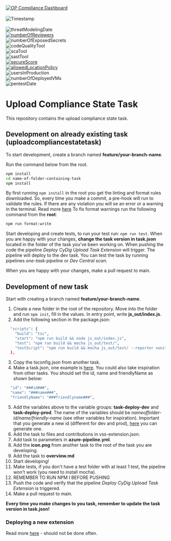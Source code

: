 [![OP Compliance Dashboard](https://img.shields.io/badge/OP%20Compliance%20Dashboard-click%20here-blue)](https://cydig.omegapoint.cloud/cydig)<br/><br/>
![Timestamp](https://img.shields.io/endpoint?url=https%3A%2F%2Ffunc-cydig-comp-state-prod.azurewebsites.net%2Fapi%2FReadToReadme%3Fcode%3DxaEvCDsaK01y2Z6SBivwOKndN4o915lpOTt1VkmULgsxgsjkml7u1DOhgULzmAPX%26teamName%3DCyDig%26teamProjectName%3DCyDig%26codeRepositoryName%3Dupload-compliance-state-task%26stateType%3Dtimestamp)<br/><br/>
![threatModelingDate](https://img.shields.io/endpoint?url=https%3A%2F%2Ffunc-cydig-comp-state-prod.azurewebsites.net%2Fapi%2FReadToReadme%3Fcode%3DxaEvCDsaK01y2Z6SBivwOKndN4o915lpOTt1VkmULgsxgsjkml7u1DOhgULzmAPX%26teamName%3DCyDig%26teamProjectName%3DCyDig%26codeRepositoryName%3Dupload-compliance-state-task%26stateType%3DthreatModelingDate)<br/>
[![numberOfReviewers](https://img.shields.io/endpoint?url=https%3A%2F%2Ffunc-cydig-comp-state-prod.azurewebsites.net%2Fapi%2FReadToReadme%3Fcode%3DxaEvCDsaK01y2Z6SBivwOKndN4o915lpOTt1VkmULgsxgsjkml7u1DOhgULzmAPX%26teamName%3DCyDig%26teamProjectName%3DCyDig%26codeRepositoryName%3Dupload-compliance-state-task%26stateType%3DnumberOfReviewers)](https://dev.azure.com/CyDig/CyDig/_settings/repositories?repo=04d838da-ac18-46bd-8fe7-5786997062d8&_a=policiesMid&refs=refs/heads/main)<br/>
![numberOfExposedSecrets](https://img.shields.io/endpoint?url=https%3A%2F%2Ffunc-cydig-comp-state-prod.azurewebsites.net%2Fapi%2FReadToReadme%3Fcode%3DxaEvCDsaK01y2Z6SBivwOKndN4o915lpOTt1VkmULgsxgsjkml7u1DOhgULzmAPX%26teamName%3DCyDig%26teamProjectName%3DCyDig%26codeRepositoryName%3Dupload-compliance-state-task%26stateType%3DnumberOfExposedSecrets)<br/>
![codeQualityTool](https://img.shields.io/endpoint?url=https%3A%2F%2Ffunc-cydig-comp-state-prod.azurewebsites.net%2Fapi%2FReadToReadme%3Fcode%3DxaEvCDsaK01y2Z6SBivwOKndN4o915lpOTt1VkmULgsxgsjkml7u1DOhgULzmAPX%26teamName%3DCyDig%26teamProjectName%3DCyDig%26codeRepositoryName%3Dupload-compliance-state-task%26stateType%3DcodeQualityTool)<br/>
![scaTool](https://img.shields.io/endpoint?url=https%3A%2F%2Ffunc-cydig-comp-state-prod.azurewebsites.net%2Fapi%2FReadToReadme%3Fcode%3DxaEvCDsaK01y2Z6SBivwOKndN4o915lpOTt1VkmULgsxgsjkml7u1DOhgULzmAPX%26teamName%3DCyDig%26teamProjectName%3DCyDig%26codeRepositoryName%3Dupload-compliance-state-task%26stateType%3DscaTool)<br/>
![sastTool](https://img.shields.io/endpoint?url=https%3A%2F%2Ffunc-cydig-comp-state-prod.azurewebsites.net%2Fapi%2FReadToReadme%3Fcode%3DxaEvCDsaK01y2Z6SBivwOKndN4o915lpOTt1VkmULgsxgsjkml7u1DOhgULzmAPX%26teamName%3DCyDig%26teamProjectName%3DCyDig%26codeRepositoryName%3Dupload-compliance-state-task%26stateType%3DsastTool)<br/>
[![secureScore](https://img.shields.io/endpoint?url=https%3A%2F%2Ffunc-cydig-comp-state-prod.azurewebsites.net%2Fapi%2FReadToReadme%3Fcode%3DxaEvCDsaK01y2Z6SBivwOKndN4o915lpOTt1VkmULgsxgsjkml7u1DOhgULzmAPX%26teamName%3DCyDig%26teamProjectName%3DCyDig%26codeRepositoryName%3Dupload-compliance-state-task%26stateType%3DsecureScore)](https://portal.azure.com/#view/Microsoft_Azure_Security/RecommendationsBladeV2/subscriptionIds~/%5B%2215c6235f-9e0f-4073-baf4-4fd0a7913d76%22%5D/source/SecurityPosture_ViewRecommendation)<br/>
[![allowedLocationPolicy](https://img.shields.io/endpoint?url=https%3A%2F%2Ffunc-cydig-comp-state-prod.azurewebsites.net%2Fapi%2FReadToReadme%3Fcode%3DxaEvCDsaK01y2Z6SBivwOKndN4o915lpOTt1VkmULgsxgsjkml7u1DOhgULzmAPX%26teamName%3DCyDig%26teamProjectName%3DCyDig%26codeRepositoryName%3Dupload-compliance-state-task%26stateType%3DallowedLocationPolicy)](https://portal.azure.com/#view/Microsoft_Azure_Policy/PolicyMenuBlade/~/Compliance)<br/>
![usersInProduction](https://img.shields.io/endpoint?url=https%3A%2F%2Ffunc-cydig-comp-state-prod.azurewebsites.net%2Fapi%2FReadToReadme%3Fcode%3DxaEvCDsaK01y2Z6SBivwOKndN4o915lpOTt1VkmULgsxgsjkml7u1DOhgULzmAPX%26teamName%3DCyDig%26teamProjectName%3DCyDig%26codeRepositoryName%3Dupload-compliance-state-task%26stateType%3DusersInProduction)<br/>
![numberOfDeployedVMs](https://img.shields.io/endpoint?url=https%3A%2F%2Ffunc-cydig-comp-state-prod.azurewebsites.net%2Fapi%2FReadToReadme%3Fcode%3DxaEvCDsaK01y2Z6SBivwOKndN4o915lpOTt1VkmULgsxgsjkml7u1DOhgULzmAPX%26teamName%3DCyDig%26teamProjectName%3DCyDig%26codeRepositoryName%3Dupload-compliance-state-task%26stateType%3DnumberOfDeployedVMs)<br/>
![pentestDate](https://img.shields.io/endpoint?url=https%3A%2F%2Ffunc-cydig-comp-state-prod.azurewebsites.net%2Fapi%2FReadToReadme%3Fcode%3DxaEvCDsaK01y2Z6SBivwOKndN4o915lpOTt1VkmULgsxgsjkml7u1DOhgULzmAPX%26teamName%3DCyDig%26teamProjectName%3DCyDig%26codeRepositoryName%3Dupload-compliance-state-task%26stateType%3DpentestDate)<br/>

# Upload Compliance State Task

This repository contains the upload compliance state task.

## Development on already existing task (uploadcompliancestatetask)

To start development, create a branch named **feature/your-branch-name**.

Run the command below from the root.

```bash
npm install
cd name-of-folder-containing-task
npm install
```

By first running `npm install` in the root you get the linting and format rules downloaded. So, every time you make a commit, a pre-hook will run to validate the rules. If there are any violation you will se an error or a warning in the terminal. Read more [here](https://dev.azure.com/CyDig/CyDig/_git/upload-compliance-state-task?path=/LinitingAndFormat.md) To fix format warnings run the following command from the **root**:

```bash
npm run format:write
```

Start developing and create tests, to run your test run: `npm run test`. When you are happy with your changes, **change the task version in task.json** located in the folder of the task you've been working on. When pushing the code the pipeline _Deploy CyDig Upload Task Extension_ will trigger. The pipeline will deploy to the dev task. You can test the task by running pipelines _one-task-pipeline_ or _Dev Central scan_.

When you are happy with your changes, make a pull request to main.

## Development of new task

Start with creating a branch named **feature/your-branch-name**.

1. Create a new folder in the root of the repository. Move into the folder and run `npm init`, fill in the values. In entry point, write **js_out/index.js**.
2. Add the following section in the package.json:

```bash
  "scripts": {
    "build": "tsc",
    "start": "npm run build && node js_out/index.js",
    "test": "npm run build && mocha js_out/test/",
    "testScript": "npm run build && mocha js_out/test/ --reporter xunit --reporter-option output=ResultsFile.xml"
  },
```

3. Copy the tsconfig.json from another task.
4. Make a task.json, one example is [here](https://learn.microsoft.com/en-us/azure/devops/extend/develop/add-build-task?view=azure-devops#create-custom-task). You could also take inspiration from other tasks. You should set the id, name and friendlyName as shown below:

```bash
  "id": "###id###",
  "name": "###name###",
  "friendlyName": "###friendlyname###",
```

5. Add the variables above to the variable groups: **task-deploy-dev** and **task-deploy-prod**. The name of the variables should be _nameoffolder-id/name/friendly-name_ (see other variables for inspiration). Important that you generate a new id (different for dev and prod), [here](https://www.uuidgenerator.net/) you can generate one.
6. Add the task to files and contributions in vss-extension.json.
7. Add task to parameters in **azure-pipeline.yml**.
8. Add the **icon.png** from another task to the root of the task you are developing.
9. Add the task to **overview.md**
10. Start developing!
11. Make tests, if you don't have a test folder with at least 1 test, the pipeline won't work (you need to install mocha).
12. REMEMBER TO RUN NPM I BEFORE PUSHING
13. Push the code and verify that the pipeline _Deploy CyDig Upload Task Extension_ is triggered.
14. Make a pull request to main.

**Every time you make changes to you task, remember to update the task version in task.json!**

### Deploying a new extension

Read more [here](https://dev.azure.com/CyDig/CyDig/_git/cydig-tasks?path=/new-extension.md) - should not be done often.
